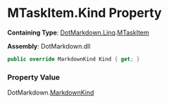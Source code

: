 # MTaskItem\.Kind Property

**Containing Type**: [DotMarkdown.Linq](../../README.md)\.[MTaskItem](../README.md)

**Assembly**: DotMarkdown\.dll

```csharp
public override MarkdownKind Kind { get; }
```

### Property Value

DotMarkdown\.[MarkdownKind](../../../MarkdownKind/README.md)

